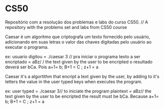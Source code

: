 # CS50
Repositório com a resolução dos problemas e labs do curso CS50.  // A repository with the problems set and labs from CS50 course 


Caesar é um algoritmo que criptografa um texto fornecido pelo usuário, adicionando em suas letras o valor das chaves digitadas pelo usuário ao executar o programa.

ex: usuario digitou =  ./caesar 3 // pra iniciar o programa
             texto a ser encriptado  = aBz/ / the text given by the user to be encripted
             o resultado deverá ser bCa. Pois a+1= b; B+1 = C ;  z+1 = a


Caesar it's a algortithm that encript a text given by the user, by adding to it's letters the value in the user typed keys when executes the program. 


ex: user typed = ./caesar 3// to iniciate the program
             plaintext = aBz// the text given by the user to be encripted
             the result must be bCa. Because a+1= b; B+1 = C ;  z+1 = a
